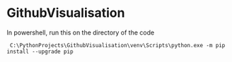 # GithubVisualisation

In powershell, run this on the directory of the code
```
 C:\PythonProjects\GithubVisualisation\venv\Scripts\python.exe -m pip install --upgrade pip
```
